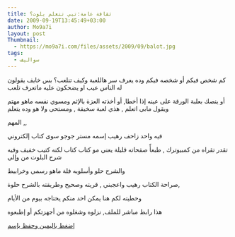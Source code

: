 ```yaml
---
title: ثقافة عامة:تبي تتعلم بلوت؟
date: 2009-09-19T13:45:49+03:00
author: Mo9a7i
layout: post
Thumbnail:
  - https://mo9a7i.com/files/assets/2009/09/balot.jpg
tags:
  - سواليف
---
```

كم شخص فيكم أو شخصه فيكم وده يعرف سر هاللعبة وكيف تنلعب؟ بس خايف يقولون له الناس عيب او يضحكون عليه ماتعرف تلعب

أو ينصك بعلبة الورقة على عينه إذا أخطا, أو أخذته العزة بالإثم ومسوي نفسه ماهو مهتم ويقول مابي اتعلم , هذي لعبة سخيفة , ومستحي ولا هو وده يتعلم

المهم ,,

فيه واحد زاحف رهيب إسمه مستر جوجو سوى كتاب إلكتروني

تقدر تقراه من كمبيوترك , طبعأً صفحاته قليلة يعني مو كتاب كتاب لكنه كتيب خفيف وفيه شرح البلوت من وإلى

والشرح حلو وأسلوبه فلة ماهو رسمي وخرابيط

صراحة الكتاب رهيب واعجبني , قريته وصحيح وطريقته بالشرح حلوة,

وحطيته لكم هنا يمكن احد منكم يحتاجه بيوم من الأيام

هذا رابط مباشر للملف, نزلوه وشغلوه من أجهزتكم أو إطبعوه

[إضغط باليمين وحفظ بإسم](https://mo9a7i.com/assets/files/2009/09/Balotbook.pdf)
